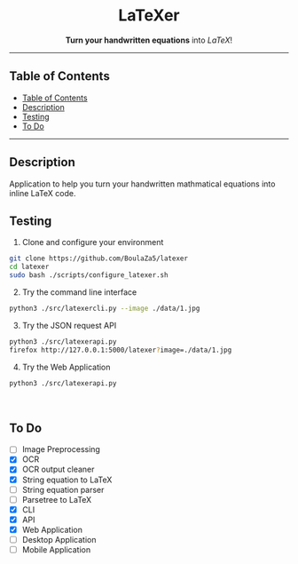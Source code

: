 <p align="center">
  <h1 align="center"> LaTeXer </h1>
</p>

<p align="center">
  <b>Turn your handwritten equations</b> into <i>LaTeX</i>!
</p>

---

## Table of Contents

- [Table of Contents](#table-of-contents)
- [Description](#description)
- [Testing](#testing)
- [To Do](#to-do)

---

## Description

Application to help you turn your handwritten mathmatical equations into inline LaTeX code.
<br>

## Testing

1. Clone and configure your environment
  ```bash
  git clone https://github.com/BoulaZa5/latexer
  cd latexer
  sudo bash ./scripts/configure_latexer.sh
  ```
2. Try the command line interface
  ```bash
  python3 ./src/latexercli.py --image ./data/1.jpg
  ```
3. Try the JSON request API
  ```bash
  python3 ./src/latexerapi.py
  firefox http://127.0.0.1:5000/latexer?image=./data/1.jpg
  ```
4. Try the Web Application
  ```bash
  python3 ./src/latexerapi.py
  ```
<br>

## To Do
* [ ] Image Preprocessing
* [x] OCR
* [x] OCR output cleaner
* [x] String equation to LaTeX
* [ ] String equation parser
* [ ] Parsetree to LaTeX
* [x] CLI
* [x] API
* [x] Web Application
* [ ] Desktop Application
* [ ] Mobile Application

<br>
